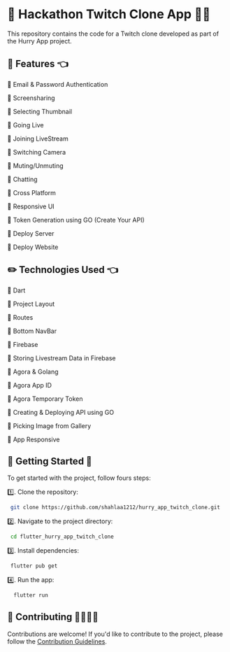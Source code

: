 # 👋 Hackathon Twitch Clone App 👩‍💻

This repository contains the code for a Twitch clone developed as part of the Hurry App project.

## 🚀 Features 👈

🔷 Email & Password Authentication

🔷 Screensharing

🔷 Selecting Thumbnail

🔷 Going Live

🔷 Joining LiveStream

🔷 Switching Camera

🔷 Muting/Unmuting

🔷 Chatting

🔷 Cross Platform

🔷 Responsive UI

🔷 Token Generation using GO (Create Your API)

🔷 Deploy Server

🔷 Deploy Website

## ✏️ Technologies Used 👈
 
🔷 Dart

🔷 Project Layout

🔷 Routes

🔷 Bottom NavBar

🔷 Firebase

🔷 Storing Livestream Data in Firebase

🔷 Agora & Golang

🔷 Agora App ID

🔷 Agora Temporary Token

🔷 Creating & Deploying API using GO

🔷 Picking Image from Gallery

🔷 App Responsive

## 🎯 Getting Started 💯

To get started with the project, follow fours steps:

1️⃣. Clone the repository:

 ```bash
  git clone https://github.com/shahlaa1212/hurry_app_twitch_clone.git
 ```

2️⃣. Navigate to the project directory:

  ```bash
   cd flutter_hurry_app_twitch_clone
  ```
   
3️⃣. Install dependencies:

 ```bash
  flutter pub get
 ```
   
4️⃣. Run the app:

 ```bash
   flutter run
 ```  

## 🙏 Contributing 🫱🏼‍🫲🏻

Contributions are welcome! If you'd like to contribute to the project, please follow the [Contribution Guidelines](CONTRIBUTING.md).

